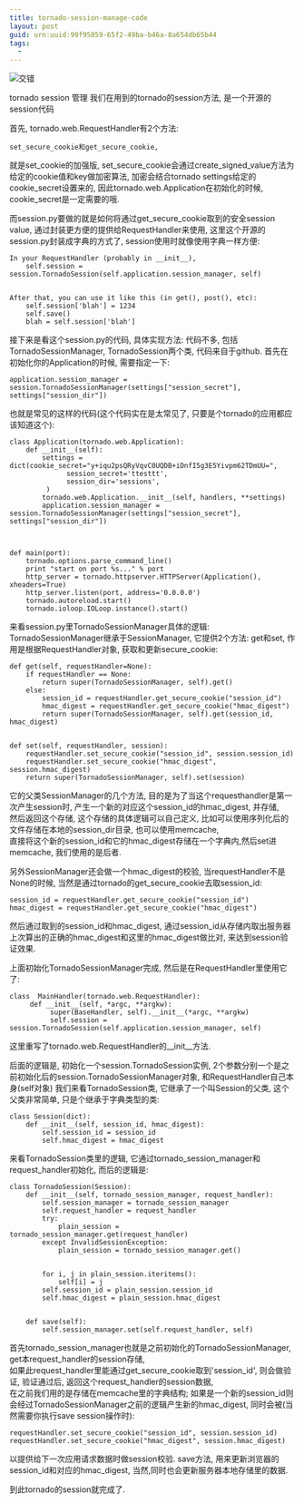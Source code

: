 ```yaml
---
title: tornado-session-manage-code
layout: post
guid: urn:uuid:99f95859-65f2-49ba-b46a-8a654db65b44
tags:
  - 
---
```



<img src="http://farm8.staticflickr.com/7224/7272947338_1949a8026e_c_d.jpg">交错</img>

tornado session 管理
我们在用到的tornado的session方法, 是一个开源的session代码

首先, tornado.web.RequestHandler有2个方法: 

    set_secure_cookie和get_secure_cookie, 
就是set_cookie的加强版, 
set_secure_cookie会通过create_signed_value方法为给定的cookie值和key做加密算法, 加密会结合tornado settings给定的cookie_secret设置来的, 因此tornado.web.Application在初始化的时候, cookie_secret是一定需要的哦.

而session.py要做的就是如何将通过get_secure_cookie取到的安全session value, 通过封装更方便的提供给RequestHandler来使用, 这里这个开源的session.py封装成字典的方式了, session使用时就像使用字典一样方便:

    In your RequestHandler (probably in __init__),
        self.session = session.TornadoSession(self.application.session_manager, self)


    After that, you can use it like this (in get(), post(), etc):
        self.session['blah'] = 1234
        self.save()
        blah = self.session['blah']

接下来是看这个session.py的代码, 具体实现方法:
代码不多, 包括TornadoSessionManager,  TornadoSession两个类, 代码来自于github.
首先在初始化你的Application的时候, 需要指定一下:

    application.session_manager = session.TornadoSessionManager(settings["session_secret"], settings["session_dir"])
也就是常见的这样的代码(这个代码实在是太常见了, 只要是个tornado的应用都应该知道这个):

    class Application(tornado.web.Application):
        def __init__(self):
            settings = dict(cookie_secret="y+iqu2psQRyVqvC0UQDB+iDnfI5g3E5Yivpm62TDmUU=",
                  session_secret='ttesttt',
                  session_dir='sessions',
             )
            tornado.web.Application.__init__(self, handlers, **settings)
            application.session_manager = session.TornadoSessionManager(settings["session_secret"], settings["session_dir"])



    def main(port):
        tornado.options.parse_command_line()
        print "start on port %s..." % port
        http_server = tornado.httpserver.HTTPServer(Application(), xheaders=True)
        http_server.listen(port, address='0.0.0.0')
        tornado.autoreload.start()
        tornado.ioloop.IOLoop.instance().start()
来看session.py里TornadoSessionManager具体的逻辑:  
TornadoSessionManager继承于SessionManager, 它提供2个方法: get和set, 
作用是根据RequestHandler对象, 获取和更新secure_cookie:

    def get(self, requestHandler=None):
        if requestHandler == None:
            return super(TornadoSessionManager, self).get()
        else:
            session_id = requestHandler.get_secure_cookie("session_id")
            hmac_digest = requestHandler.get_secure_cookie("hmac_digest")
            return super(TornadoSessionManager, self).get(session_id, hmac_digest)


    def set(self, requestHandler, session):
        requestHandler.set_secure_cookie("session_id", session.session_id)
        requestHandler.set_secure_cookie("hmac_digest", session.hmac_digest)
        return super(TornadoSessionManager, self).set(session)
它的父类SessionManager的几个方法, 目的是为了当这个requesthandler是第一次产生session时, 产生一个新的对应这个session_id的hmac_digest,  并存储,  
然后返回这个存储, 这个存储的具体逻辑可以自己定义, 比如可以使用序列化后的文件存储在本地的session_dir目录, 也可以使用memcache,  
直接将这个新的session_id和它的hmac_digest存储在一个字典内,然后set进memcache,  我们使用的是后者.  

另外SessionManager还会做一个hmac_digest的校验, 当requestHandler不是None的时候, 当然是通过tornado的get_secure_cookie去取session_id:

    session_id = requestHandler.get_secure_cookie("session_id")
    hmac_digest = requestHandler.get_secure_cookie("hmac_digest")
然后通过取到的session_id和hmac_digest,  通过session_id从存储内取出服务器上次算出的正确的hmac_digest和这里的hmac_digest做比对, 来达到session验证效果.


上面初始化TornadoSessionManager完成, 然后是在RequestHandler里使用它了:

    class  MainHandler(tornado.web.RequestHandler):
         def __init__(self, *argc, **argkw):
              super(BaseHandler, self).__init__(*argc, **argkw)
              self.session = session.TornadoSession(self.application.session_manager, self)
这里重写了tornado.web.RequestHandler的__init__方法.

后面的逻辑是, 初始化一个session.TornadoSession实例,  2个参数分别一个是之前初始化后的session.TornadoSessionManager对象, 和RequestHandler自己本身(self对象)
我们来看TornadoSession类, 它继承了一个叫Session的父类, 这个父类非常简单, 只是个继承于字典类型的类:

    class Session(dict):
        def __init__(self, session_id, hmac_digest):
            self.session_id = session_id
            self.hmac_digest = hmac_digest
来看TornadoSession类里的逻辑, 它通过tornado_session_manager和request_handler初始化, 而后的逻辑是:

    class TornadoSession(Session):
        def __init__(self, tornado_session_manager, request_handler):
            self.session_manager = tornado_session_manager
            self.request_handler = request_handler
            try:
                plain_session = tornado_session_manager.get(request_handler)
            except InvalidSessionException:
                plain_session = tornado_session_manager.get()
    
    
            for i, j in plain_session.iteritems():
                self[i] = j
            self.session_id = plain_session.session_id
            self.hmac_digest = plain_session.hmac_digest
    
    
        def save(self):
            self.session_manager.set(self.request_handler, self)

首先tornado_session_manager也就是之前初始化的TornadoSessionManager, get本request_handler的session存储,  
如果此request_handler里能通过get_secure_cookie取到'session_id', 则会做验证, 验证通过后, 返回这个request_handler的session数据,  
在之前我们用的是存储在memcache里的字典结构;  如果是一个新的session_id则会经过TornadoSessionManager之前的逻辑产生新的hmac_digest, 同时会被(当然需要你执行save session操作时):

    requestHandler.set_secure_cookie("session_id", session.session_id)
    requestHandler.set_secure_cookie("hmac_digest", session.hmac_digest)
以提供给下一次应用请求数据时做session校验.
save方法, 用来更新浏览器的session_id和对应的hmac_digest,  当然,同时也会更新服务器本地存储里的数据.

到此tornado的session就完成了.

